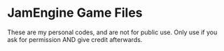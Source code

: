 JamEngine Game Files
========================

These are my personal codes, and are not for public use. Only use if you ask for permission AND give credit afterwards.
